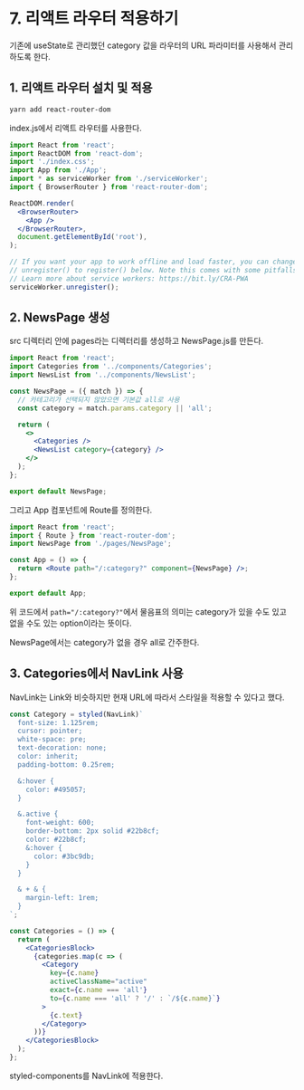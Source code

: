 # 7. 리액트 라우터 적용하기

기존에 useState로 관리했던 category 값을 라우터의 URL 파라미터를 사용해서 관리하도록 한다.

## 1. 리액트 라우터 설치 및 적용

```bash
yarn add react-router-dom
```

index.js에서 리액트 라우터를 사용한다.

```jsx
import React from 'react';
import ReactDOM from 'react-dom';
import './index.css';
import App from './App';
import * as serviceWorker from './serviceWorker';
import { BrowserRouter } from 'react-router-dom';

ReactDOM.render(
  <BrowserRouter>
    <App />
  </BrowserRouter>,
  document.getElementById('root'),
);

// If you want your app to work offline and load faster, you can change
// unregister() to register() below. Note this comes with some pitfalls.
// Learn more about service workers: https://bit.ly/CRA-PWA
serviceWorker.unregister();
```

## 2. NewsPage 생성

src 디렉터리 안에 pages라는 디렉터리를 생성하고 NewsPage.js를 만든다.

```jsx
import React from 'react';
import Categories from '../components/Categories';
import NewsList from '../components/NewsList';

const NewsPage = ({ match }) => {
  // 카테고리가 선택되지 않았으면 기본값 all로 사용
  const category = match.params.category || 'all';

  return (
    <>
      <Categories />
      <NewsList category={category} />
    </>
  );
};

export default NewsPage;
```

그리고 App 컴포넌트에 Route를 정의한다.

```jsx
import React from 'react';
import { Route } from 'react-router-dom';
import NewsPage from './pages/NewsPage';

const App = () => {
  return <Route path="/:category?" component={NewsPage} />;
};

export default App;
```

위 코드에서 `path="/:category?"`에서 물음표의 의미는 category가 있을 수도 있고 없을 수도 있는 option이라는 뜻이다.

NewsPage에서는 category가 없을 경우 all로 간주한다.

## 3. Categories에서 NavLink 사용

NavLink는 Link와 비슷하지만 현재 URL에 따라서 스타일을 적용할 수 있다고 했다.

```jsx
const Category = styled(NavLink)`
  font-size: 1.125rem;
  cursor: pointer;
  white-space: pre;
  text-decoration: none;
  color: inherit;
  padding-bottom: 0.25rem;

  &:hover {
    color: #495057;
  }

  &.active {
    font-weight: 600;
    border-bottom: 2px solid #22b8cf;
    color: #22b8cf;
    &:hover {
      color: #3bc9db;
    }
  }

  & + & {
    margin-left: 1rem;
  }
`;

const Categories = () => {
  return (
    <CategoriesBlock>
      {categories.map(c => (
        <Category
          key={c.name}
          activeClassName="active"
          exact={c.name === 'all'}
          to={c.name === 'all' ? '/' : `/${c.name}`}
        >
          {c.text}
        </Category>
      ))}
    </CategoriesBlock>
  );
};
```

styled-components를 NavLink에 적용한다.



